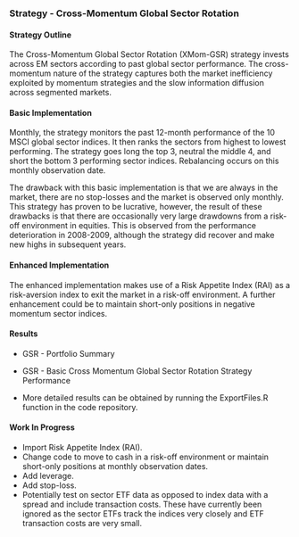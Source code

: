 ### Strategy - Cross-Momentum Global Sector Rotation

#### Strategy Outline

The Cross-Momentum Global Sector Rotation (XMom-GSR) strategy invests across EM sectors according to past global sector performance. The cross-momentum nature of the strategy captures both the market inefficiency exploited by momentum strategies and the slow information diffusion across segmented markets.

#### Basic Implementation

Monthly, the strategy monitors the past 12-month performance of the 10 MSCI global sector indices. It then ranks the sectors from highest to lowest performing. The strategy goes long the top 3, neutral the middle 4, and short the bottom 3 performing sector indices. Rebalancing occurs on this monthly observation date.

The drawback with this basic implementation is that we are always in the market, there are no stop-losses and the market is observed only monthly. This strategy has proven to be lucrative, however, the result of these drawbacks is that there are occasionally very large drawdowns from a risk-off environment in equities. This is observed from the performance deterioration in 2008-2009, although the strategy did recover and make new highs in subsequent years.

#### Enhanced Implementation

The enhanced implementation makes use of a Risk Appetite Index (RAI) as a risk-aversion index to exit the market in a risk-off environment. A further enhancement could be to maintain short-only positions in negative momentum sector indices.

#### Results

-   GSR - Portfolio Summary

-   GSR - Basic Cross Momentum Global Sector Rotation Strategy Performance

-   More detailed results can be obtained by running the ExportFiles.R function in the code repository.

#### Work In Progress

-   Import Risk Appetite Index (RAI).
-   Change code to move to cash in a risk-off environment or maintain short-only positions at monthly observation dates.
-   Add leverage.
-   Add stop-loss.
-   Potentially test on sector ETF data as opposed to index data with a spread and include transaction costs. These have currently been ignored as the sector ETFs track the indices very closely and ETF transaction costs are very small.
